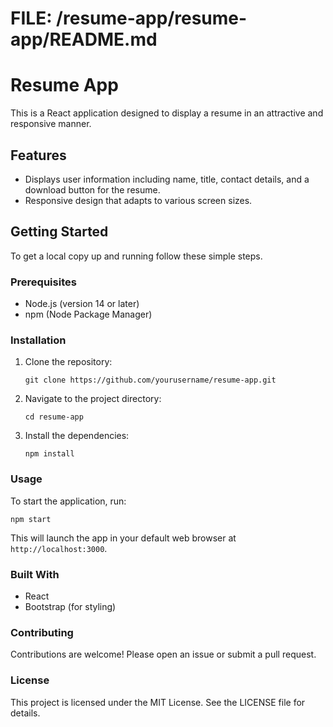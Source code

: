 # FILE: /resume-app/resume-app/README.md

# Resume App

This is a React application designed to display a resume in an attractive and responsive manner.

## Features

- Displays user information including name, title, contact details, and a download button for the resume.
- Responsive design that adapts to various screen sizes.

## Getting Started

To get a local copy up and running follow these simple steps.

### Prerequisites

- Node.js (version 14 or later)
- npm (Node Package Manager)

### Installation

1. Clone the repository:
   ```
   git clone https://github.com/yourusername/resume-app.git
   ```
2. Navigate to the project directory:
   ```
   cd resume-app
   ```
3. Install the dependencies:
   ```
   npm install
   ```

### Usage

To start the application, run:
```
npm start
```
This will launch the app in your default web browser at `http://localhost:3000`.

### Built With

- React
- Bootstrap (for styling)

### Contributing

Contributions are welcome! Please open an issue or submit a pull request.

### License

This project is licensed under the MIT License. See the LICENSE file for details.